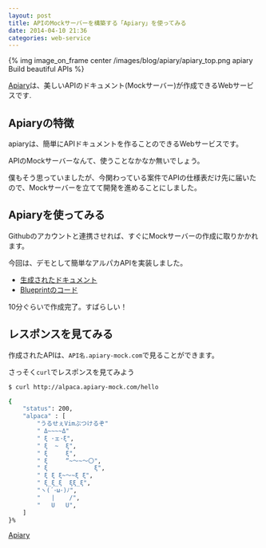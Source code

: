 ```yaml
---
layout: post
title: APIのMockサーバーを構築する「Apiary」を使ってみる
date: 2014-04-10 21:36
categories: web-service
---
```


{% img image_on_frame center /images/blog/apiary/apiary_top.png apiary Build beautiful APIs %}

[Apiary](http://apiary.io/)は、美しいAPIのドキュメント(Mockサーバー)が作成できるWebサービスです.

<!-- more -->

## Apiaryの特徴

apiaryは、簡単にAPIドキュメントを作ることのできるWebサービスです。

APIのMockサーバーなんて、使うことなかなか無いでしょう。

僕もそう思っていましたが、今関わっている案件でAPIの仕様表だけ先に届いたので、Mockサーバーを立てて開発を進めることにしました。

## Apiaryを使ってみる

Githubのアカウントと連携させれば、すぐにMockサーバーの作成に取りかかれます。

今回は、デモとして簡単なアルパカAPIを実装しました。

- [生成されたドキュメント](http://docs.alpaca.apiary.io/)
- [Blueprintのコード](https://gist.githubusercontent.com/qickstarter/10379925/raw/cbbc082b4866c7005938ab140b9447a8a880c3cd/gistfile1.txt)

10分ぐらいで作成完了。すばらしい！

## レスポンスを見てみる

作成されたAPIは、`API名.apiary-mock.com`で見ることができます。

さっそく`curl`でレスポンスを見てみよう

```sh
$ curl http://alpaca.apiary-mock.com/hello

{
    "status": 200,
    "alpaca" : [
        "うるせぇVimぶつけるぞ"
        " Δ~~~~Δ"
        " ξ ･ェ･ξ",
        " ξ  ~  ξ",
        " ξ     ξ",
        " ξ     “~～~～〇",
        " ξ             ξ",
        " ξ ξ ξ~～~ξ ξ",
        " ξ_ξ_ξ  ξξ_ξ",
        "ヽ(´･ω･)ﾉ",
        "   |    /",
        "   U   U",
    ]
}%
```

[Apiary](http://apiary.io/)
